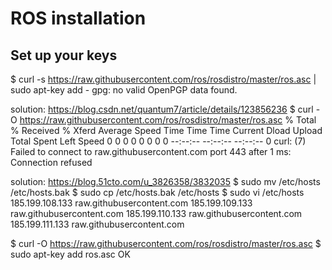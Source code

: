 
# ROS installation

## Set up your keys

$ curl -s https://raw.githubusercontent.com/ros/rosdistro/master/ros.asc | sudo apt-key add -
gpg: no valid OpenPGP data found.

solution: https://blog.csdn.net/quantum7/article/details/123856236
$ curl -O https://raw.githubusercontent.com/ros/rosdistro/master/ros.asc
  % Total    % Received % Xferd  Average Speed   Time    Time     Time  Current
                                 Dload  Upload   Total   Spent    Left  Speed
  0     0    0     0    0     0      0      0 --:--:-- --:--:-- --:--:--     0
curl: (7) Failed to connect to raw.githubusercontent.com port 443 after 1 ms: Connection refused

solution: https://blog.51cto.com/u_3826358/3832035
$ sudo mv /etc/hosts /etc/hosts.bak
$ sudo cp /etc/hosts.bak /etc/hosts
$ sudo vi /etc/hosts
185.199.108.133 raw.githubusercontent.com
185.199.109.133 raw.githubusercontent.com
185.199.110.133 raw.githubusercontent.com
185.199.111.133 raw.githubusercontent.com

$ curl -O https://raw.githubusercontent.com/ros/rosdistro/master/ros.asc
$ sudo apt-key add ros.asc
OK
